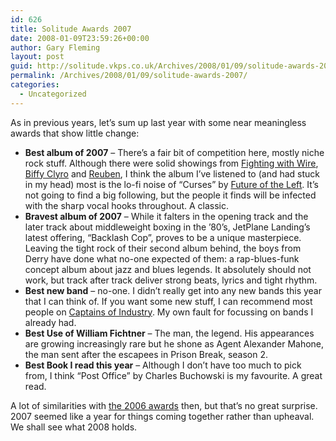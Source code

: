 ```yaml
---
id: 626
title: Solitude Awards 2007
date: 2008-01-09T23:59:26+00:00
author: Gary Fleming
layout: post
guid: http://solitude.vkps.co.uk/Archives/2008/01/09/solitude-awards-2007/
permalink: /Archives/2008/01/09/solitude-awards-2007/
categories:
  - Uncategorized
---
```

As in previous years, let&#8217;s sum up last year with some near meaningless awards that show little change:

  * **Best album of 2007** &#8211; There&#8217;s a fair bit of competition here, mostly niche rock stuff. Although there were solid showings from [Fighting with Wire](http://fightingwithwire.co.uk), [Biffy Clyro](http://www.biffyclyro.com/) and [Reuben](http://www.wordsfromreuben.com/), I think the album I&#8217;ve listened to (and had stuck in my head) most is the lo-fi noise of &#8220;Curses&#8221; by [Future of the Left](http://www.futureoftheleft.com/). It&#8217;s not going to find a big following, but the people it finds will be infected with the sharp vocal hooks throughout. A classic.
  * **Bravest album of 2007** &#8211; While it falters in the opening track and the later track about middleweight boxing in the &#8217;80&#8217;s, JetPlane Landing&#8217;s latest offering, &#8220;Backlash Cop&#8221;, proves to be a unique masterpiece. Leaving the tight rock of their second album behind, the boys from Derry have done what no-one expected of them: a rap-blues-funk concept album about jazz and blues legends. It absolutely should not work, but track after track deliver strong beats, lyrics and tight rhythm.
  * **Best new band** &#8211; no-one. I didn&#8217;t really get into any new bands this year that I can think of. If you want some new stuff, I can recommend most people on [Captains of Industry](http://captainsof.com). My own fault for focussing on bands I already had.
  * **Best Use of William Fichtner** &#8211; The man, the legend. His appearances are growing increasingly rare but he shone as Agent Alexander Mahone, the man sent after the escapees in Prison Break, season 2.
  * **Best Book I read this year** &#8211; Although I don&#8217;t have too much to pick from, I think &#8220;Post Office&#8221; by Charles Buchowski is my favourite. A great read.

A lot of similarities with [the 2006 awards](/Archives/2007/01/02/Solitude2006Awards/ "Solitude Awards 2006") then, but that&#8217;s no great surprise. 2007 seemed like a year for things coming together rather than upheaval. We shall see what 2008 holds.